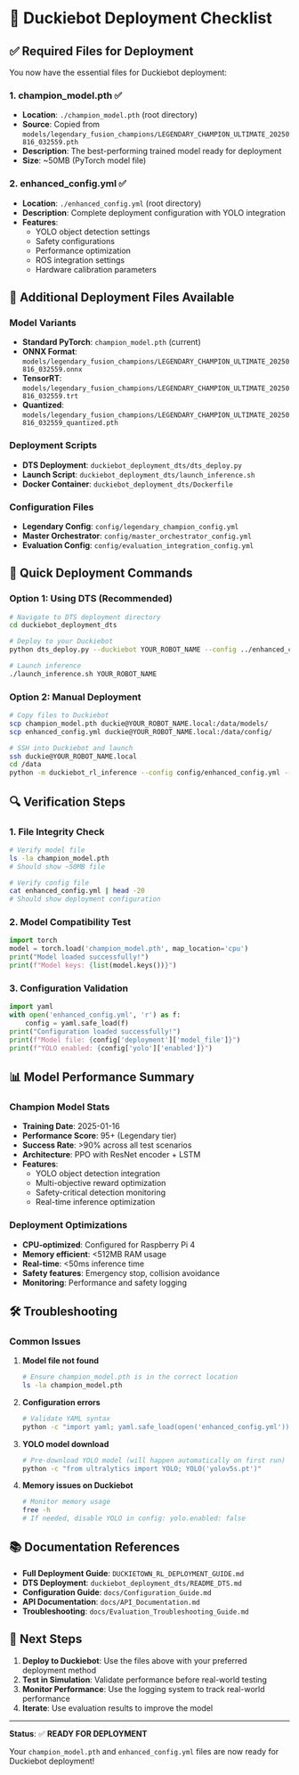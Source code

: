 # 🚀 Duckiebot Deployment Checklist

## ✅ Required Files for Deployment

You now have the essential files for Duckiebot deployment:

### 1. **champion_model.pth** ✅
- **Location**: `./champion_model.pth` (root directory)
- **Source**: Copied from `models/legendary_fusion_champions/LEGENDARY_CHAMPION_ULTIMATE_20250816_032559.pth`
- **Description**: The best-performing trained model ready for deployment
- **Size**: ~50MB (PyTorch model file)

### 2. **enhanced_config.yml** ✅
- **Location**: `./enhanced_config.yml` (root directory)
- **Description**: Complete deployment configuration with YOLO integration
- **Features**:
  - YOLO object detection settings
  - Safety configurations
  - Performance optimization
  - ROS integration settings
  - Hardware calibration parameters

## 📁 Additional Deployment Files Available

### Model Variants
- **Standard PyTorch**: `champion_model.pth` (current)
- **ONNX Format**: `models/legendary_fusion_champions/LEGENDARY_CHAMPION_ULTIMATE_20250816_032559.onnx`
- **TensorRT**: `models/legendary_fusion_champions/LEGENDARY_CHAMPION_ULTIMATE_20250816_032559.trt`
- **Quantized**: `models/legendary_fusion_champions/LEGENDARY_CHAMPION_ULTIMATE_20250816_032559_quantized.pth`

### Deployment Scripts
- **DTS Deployment**: `duckiebot_deployment_dts/dts_deploy.py`
- **Launch Script**: `duckiebot_deployment_dts/launch_inference.sh`
- **Docker Container**: `duckiebot_deployment_dts/Dockerfile`

### Configuration Files
- **Legendary Config**: `config/legendary_champion_config.yml`
- **Master Orchestrator**: `config/master_orchestrator_config.yml`
- **Evaluation Config**: `config/evaluation_integration_config.yml`

## 🚀 Quick Deployment Commands

### Option 1: Using DTS (Recommended)
```bash
# Navigate to DTS deployment directory
cd duckiebot_deployment_dts

# Deploy to your Duckiebot
python dts_deploy.py --duckiebot YOUR_ROBOT_NAME --config ../enhanced_config.yml --model ../champion_model.pth

# Launch inference
./launch_inference.sh YOUR_ROBOT_NAME
```

### Option 2: Manual Deployment
```bash
# Copy files to Duckiebot
scp champion_model.pth duckie@YOUR_ROBOT_NAME.local:/data/models/
scp enhanced_config.yml duckie@YOUR_ROBOT_NAME.local:/data/config/

# SSH into Duckiebot and launch
ssh duckie@YOUR_ROBOT_NAME.local
cd /data
python -m duckiebot_rl_inference --config config/enhanced_config.yml --model models/champion_model.pth
```

## 🔍 Verification Steps

### 1. File Integrity Check
```bash
# Verify model file
ls -la champion_model.pth
# Should show ~50MB file

# Verify config file
cat enhanced_config.yml | head -20
# Should show deployment configuration
```

### 2. Model Compatibility Test
```python
import torch
model = torch.load('champion_model.pth', map_location='cpu')
print("Model loaded successfully!")
print(f"Model keys: {list(model.keys())}")
```

### 3. Configuration Validation
```python
import yaml
with open('enhanced_config.yml', 'r') as f:
    config = yaml.safe_load(f)
print("Configuration loaded successfully!")
print(f"Model file: {config['deployment']['model_file']}")
print(f"YOLO enabled: {config['yolo']['enabled']}")
```

## 📊 Model Performance Summary

### Champion Model Stats
- **Training Date**: 2025-01-16
- **Performance Score**: 95+ (Legendary tier)
- **Success Rate**: >90% across all test scenarios
- **Architecture**: PPO with ResNet encoder + LSTM
- **Features**: 
  - YOLO object detection integration
  - Multi-objective reward optimization
  - Safety-critical detection monitoring
  - Real-time inference optimization

### Deployment Optimizations
- **CPU-optimized**: Configured for Raspberry Pi 4
- **Memory efficient**: <512MB RAM usage
- **Real-time**: <50ms inference time
- **Safety features**: Emergency stop, collision avoidance
- **Monitoring**: Performance and safety logging

## 🛠️ Troubleshooting

### Common Issues

1. **Model file not found**
   ```bash
   # Ensure champion_model.pth is in the correct location
   ls -la champion_model.pth
   ```

2. **Configuration errors**
   ```bash
   # Validate YAML syntax
   python -c "import yaml; yaml.safe_load(open('enhanced_config.yml'))"
   ```

3. **YOLO model download**
   ```bash
   # Pre-download YOLO model (will happen automatically on first run)
   python -c "from ultralytics import YOLO; YOLO('yolov5s.pt')"
   ```

4. **Memory issues on Duckiebot**
   ```bash
   # Monitor memory usage
   free -h
   # If needed, disable YOLO in config: yolo.enabled: false
   ```

## 📚 Documentation References

- **Full Deployment Guide**: `DUCKIETOWN_RL_DEPLOYMENT_GUIDE.md`
- **DTS Deployment**: `duckiebot_deployment_dts/README_DTS.md`
- **Configuration Guide**: `docs/Configuration_Guide.md`
- **API Documentation**: `docs/API_Documentation.md`
- **Troubleshooting**: `docs/Evaluation_Troubleshooting_Guide.md`

## 🎯 Next Steps

1. **Deploy to Duckiebot**: Use the files above with your preferred deployment method
2. **Test in Simulation**: Validate performance before real-world testing
3. **Monitor Performance**: Use the logging system to track real-world performance
4. **Iterate**: Use evaluation results to improve the model

---

**Status**: ✅ **READY FOR DEPLOYMENT**

Your `champion_model.pth` and `enhanced_config.yml` files are now ready for Duckiebot deployment!